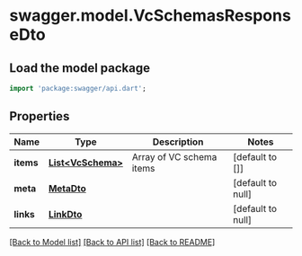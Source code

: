 # swagger.model.VcSchemasResponseDto

## Load the model package
```dart
import 'package:swagger/api.dart';
```

## Properties
Name | Type | Description | Notes
------------ | ------------- | ------------- | -------------
**items** | [**List&lt;VcSchema&gt;**](VcSchema.md) | Array of VC schema items | [default to []]
**meta** | [**MetaDto**](MetaDto.md) |  | [default to null]
**links** | [**LinkDto**](LinkDto.md) |  | [default to null]

[[Back to Model list]](../README.md#documentation-for-models) [[Back to API list]](../README.md#documentation-for-api-endpoints) [[Back to README]](../README.md)

